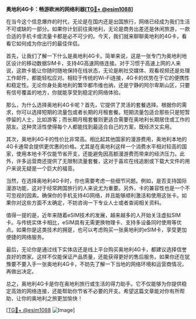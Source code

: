 **奥地利4G卡：畅游欧洲的网络利器[[TG💪+ @esim1088](https://t.me/s/esim1088)]**

在当今这个信息爆炸的时代，无论是在国内还是出国旅行，网络已经成为我们生活不可或缺的一部分。如果你计划前往奥地利，无论是商务出差还是休闲旅游，一款合适的手机卡或流量卡都是必不可少的。今天，我们就来聊聊奥地利的4G卡，看看它如何成为你出行的最佳伴侣。

首先，让我们了解一下什么是奥地利4G卡。简单来说，这是一张专门为奥地利地区设计的移动数据SIM卡，支持4G高速网络连接。对于习惯于高速上网的人来说，这款卡能让你随时随地保持在线状态，无论是刷社交媒体、观看视频还是处理工作邮件，都能轻松应对。相较于传统的Wi-Fi连接，4G卡的优势在于它的便携性和稳定性。无论你身处奥地利的繁华都市维也纳，还是宁静的阿尔卑斯山区，只要有信号覆盖的地方，你就能享受到稳定的网络体验。

那么，为什么选择奥地利4G卡呢？首先，它提供了灵活的套餐选择。根据你的需求，你可以选择短期的流量包或者长期的月租套餐。短期流量包适合那些只是短暂停留的人士，比如游客；而长期月租套餐则更适合需要在奥地利长期居住或工作的朋友。这种灵活性使得每个人都能找到最适合自己的方案，既经济又实用。

其次，奥地利4G卡的性价比非常高。相比起其他国家的漫游费用，奥地利本地的4G卡通常会提供更优惠的价格。尤其是在奥地利这样一个消费水平相对较高的国家，使用本地卡不仅能节省开支，还能避免因高额漫游费而带来的经济压力。此外，许多运营商还提供了无限制流量套餐，这对于喜欢在线追剧或下载大文件的用户来说无疑是一个巨大的福音。

当然，在选择奥地利4G卡时，你也需要考虑一些细节问题。例如，是否支持国际漫游功能，这对于经常跨国旅行的人来说尤为重要。另外，卡的兼容性也是一个不可忽视的因素。确保你的手机支持4G网络，并且能够顺利激活和使用这张卡。如果你对这些方面不太确定，不妨咨询一下专业人士或者查阅相关资料。

值得一提的是，近年来随着eSIM技术的发展，越来越多的人开始关注虚拟SIM卡。与传统实体卡相比，eSIM具有无需更换物理卡、支持多设备同时使用等优点。如果你是这类技术的拥趸，也可以考虑购买一张奥地利的eSIM卡，享受更加便捷的网络服务。

最后，无论你是通过线下实体店还是线上平台购买奥地利4G卡，都建议选择信誉良好的商家。这样不仅能保证产品质量，还能获得更好的售后服务。如果你还在犹豫要不要入手一张奥地利4G卡，不妨先了解一下当地的网络环境和运营商情况，再做出决定。

总之，奥地利4G卡是你在奥地利旅行或生活的得力助手。它不仅能够为你提供稳定高效的网络连接，还能帮助你节省不必要的开支。希望这篇文章能对你有所帮助，让你的奥地利之旅更加愉快！

[[TG💪+ @esim1088](https://t.me/s/esim1088) ![Image](https://i.postimg.cc/4NQfJmqS/Snipaste-2025-05-13-00-14-12.png)]